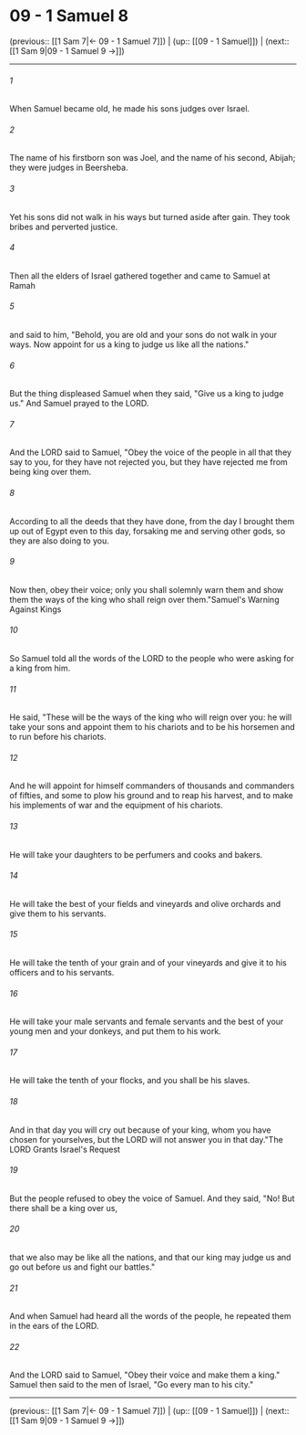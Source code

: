 # 09 - 1 Samuel 8

(previous:: [[1 Sam 7|← 09 - 1 Samuel 7]]) | (up:: [[09 - 1 Samuel]]) | (next:: [[1 Sam 9|09 - 1 Samuel 9 →]])

***


###### 1 
When Samuel became old, he made his sons judges over Israel. 

###### 2 
The name of his firstborn son was Joel, and the name of his second, Abijah; they were judges in Beersheba. 

###### 3 
Yet his sons did not walk in his ways but turned aside after gain. They took bribes and perverted justice. 

###### 4 
Then all the elders of Israel gathered together and came to Samuel at Ramah 

###### 5 
and said to him, "Behold, you are old and your sons do not walk in your ways. Now appoint for us a king to judge us like all the nations." 

###### 6 
But the thing displeased Samuel when they said, "Give us a king to judge us." And Samuel prayed to the LORD. 

###### 7 
And the LORD said to Samuel, "Obey the voice of the people in all that they say to you, for they have not rejected you, but they have rejected me from being king over them. 

###### 8 
According to all the deeds that they have done, from the day I brought them up out of Egypt even to this day, forsaking me and serving other gods, so they are also doing to you. 

###### 9 
Now then, obey their voice; only you shall solemnly warn them and show them the ways of the king who shall reign over them."Samuel's Warning Against Kings 

###### 10 
So Samuel told all the words of the LORD to the people who were asking for a king from him. 

###### 11 
He said, "These will be the ways of the king who will reign over you: he will take your sons and appoint them to his chariots and to be his horsemen and to run before his chariots. 

###### 12 
And he will appoint for himself commanders of thousands and commanders of fifties, and some to plow his ground and to reap his harvest, and to make his implements of war and the equipment of his chariots. 

###### 13 
He will take your daughters to be perfumers and cooks and bakers. 

###### 14 
He will take the best of your fields and vineyards and olive orchards and give them to his servants. 

###### 15 
He will take the tenth of your grain and of your vineyards and give it to his officers and to his servants. 

###### 16 
He will take your male servants and female servants and the best of your young men and your donkeys, and put them to his work. 

###### 17 
He will take the tenth of your flocks, and you shall be his slaves. 

###### 18 
And in that day you will cry out because of your king, whom you have chosen for yourselves, but the LORD will not answer you in that day."The LORD Grants Israel's Request 

###### 19 
But the people refused to obey the voice of Samuel. And they said, "No! But there shall be a king over us, 

###### 20 
that we also may be like all the nations, and that our king may judge us and go out before us and fight our battles." 

###### 21 
And when Samuel had heard all the words of the people, he repeated them in the ears of the LORD. 

###### 22 
And the LORD said to Samuel, "Obey their voice and make them a king." Samuel then said to the men of Israel, "Go every man to his city."

***

(previous:: [[1 Sam 7|← 09 - 1 Samuel 7]]) | (up:: [[09 - 1 Samuel]]) | (next:: [[1 Sam 9|09 - 1 Samuel 9 →]])
